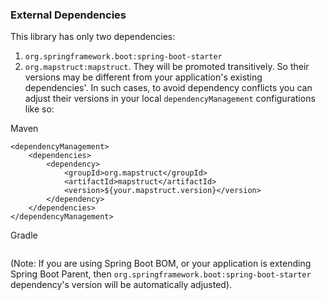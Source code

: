 ### External Dependencies
This library has only two dependencies:
1. `org.springframework.boot:spring-boot-starter`
2. `org.mapstruct:mapstruct`.
They will be promoted transitively. 
So their versions may be different from your application's existing dependencies'.
In such cases, to avoid dependency conflicts you can adjust their versions in your local `dependencyManagement` configurations like so:

Maven
```
<dependencyManagement>
    <dependencies>
        <dependency>
            <groupId>org.mapstruct</groupId>
            <artifactId>mapstruct</artifactId>
            <version>${your.mapstruct.version}</version>
        </dependency>
    </dependencies>
</dependencyManagement>
```

Gradle
```

```
(Note: If you are using Spring Boot BOM, or your application is extending Spring Boot Parent, then `org.springframework.boot:spring-boot-starter` dependency's version will be automatically adjusted).